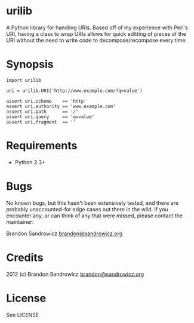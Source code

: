urilib
======

A Python library for handling URIs. Based off of my experience with Perl's URI,
having a class to wrap URIs allows for quick editting of pieces of the URI
without the need to write code to decompose/recompose every time.

Synopsis
========

    import urilib

    uri = urilib.URI('http://www.example.com/?q=value')

    assert uri.scheme    == 'http'
    assert uri.authority == 'www.example.com'
    assert uri.path      == '/'
    assert uri.query     == 'q=value'
    assert uri.fragment  == ''

Requirements
============

 * Python 2.3+

Bugs
====

No known bugs, but this hasn't been extensively tested, and there are probably
unaccounted-for edge cases out there in the wild. If you encounter any, or can
think of any that were missed, please contact the maintainer:

Brandon Sandrowicz <brandon@sandrowicz.org>

Credits
=======

2012 (c) Brandon Sandrowicz <brandon@sandrowicz.org>

License
=======

See LICENSE
